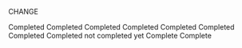 <!-- sudo iptables -t nat -A PREROUTING -i eth0 -p tcp --dport 80 -j REDIRECT --to-port 3000 -->


<!-- Today Changes  -->
CHANGE

<!-- add one more field field will be like password  --> Completed

<!-- when enter student data  in the field and they will get a pincode on both email with diffrent pincode   --> Completed

<!-- if anyone forgot his pincode then center head and admin can change his pincode with reset botton which is be on edit part  -->

<!-- if any teacher login then he can look only his data with there email and password --> Completed

<!-- add new class --> Completed

<!-- add one more field with timing on add new class page --> Completed





<!-- first priority is add new class wla work --> Completed
<!--  -->
<!-- the second priority is student management with ganrate pin --> Completed


<!-- and the forth priority is fix the all UI  --> Completed

<!-- day end report is not completed yet-->

<!-- change the button value with add class -->

<!-- you are about to add a new class  -->

<!-- have to remove all msg and edit with are you sure? -->

<!-- after seleted batch it will show side on seletc batch button -->

<!-- count total number of class and actuall number of class will be show after add new class -->

<!-- I have to create all the data who will add new class  -->

<!-- Third priority is add day end report -->  not completed yet

<!-- I have to change the database server  -->

<!-- table name is UCMAS Classess  -->






<!-- In day end report -->

<!-- in date field should be by defoult today's date --> Complete

<!-- change the button value with Genrate report  -->  Complete

<!-- class record table

Batch ID UUID
Batch Name
center
class date
class add by teacher name
current number of class

absent record

student id
date
batch name
center name
student name

1) in first table should be display all the batch which are shedule for the selected date Batch master table 
will not show center, id, Batch Day and Date
 -->

<!-- 2) in second table should be display actuall class batch for the selected date and that will come from class record table -->

<!-- 3) in third table should be display student data this will come from chack_val table  -->

<!-- 4) in forth table should be display from absent record table  -->

<!-- add the colum in day end report with batch name    -->
